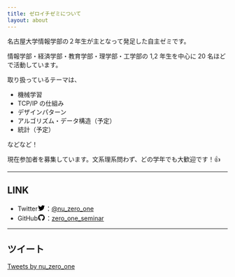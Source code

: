 ```yaml
---
title: ゼロイチゼミについて
layout: about
---
```


名古屋大学情報学部の２年生が主となって発足した自主ゼミです。

情報学部・経済学部・教育学部・理学部・工学部の 1,2 年生を中心に 20 名ほどで活動しています。

取り扱っているテーマは、

- 機械学習
- TCP/IP の仕組み
- デザインパターン
- アルゴリズム・データ構造（予定）
- 統計（予定）

などなど！

現在参加者を募集しています。文系理系問わず、どの学年でも大歓迎です！👍

---

## LINK

- Twitter<svg xmlns="http://www.w3.org/2000/svg" viewBox="0 -3 24 24" width="18" height="18"><path fill="none" d="M0 0h24v24H0z"/><path d="M22.162 5.656a8.384 8.384 0 0 1-2.402.658A4.196 4.196 0 0 0 21.6 4c-.82.488-1.719.83-2.656 1.015a4.182 4.182 0 0 0-7.126 3.814 11.874 11.874 0 0 1-8.62-4.37 4.168 4.168 0 0 0-.566 2.103c0 1.45.738 2.731 1.86 3.481a4.168 4.168 0 0 1-1.894-.523v.052a4.185 4.185 0 0 0 3.355 4.101 4.21 4.21 0 0 1-1.89.072A4.185 4.185 0 0 0 7.97 16.65a8.394 8.394 0 0 1-6.191 1.732 11.83 11.83 0 0 0 6.41 1.88c7.693 0 11.9-6.373 11.9-11.9 0-.18-.005-.362-.013-.54a8.496 8.496 0 0 0 2.087-2.165z"/></svg>：<a href="https://twitter.com/nu_zero_one">@nu_zero_one
  </a>
- GitHub<svg xmlns="http://www.w3.org/2000/svg" viewBox="0 -3 24 24" width="18" height="18"><path fill="none" d="M0 0h24v24H0z"/><path d="M12 2C6.475 2 2 6.475 2 12a9.994 9.994 0 0 0 6.838 9.488c.5.087.687-.213.687-.476 0-.237-.013-1.024-.013-1.862-2.512.463-3.162-.612-3.362-1.175-.113-.288-.6-1.175-1.025-1.413-.35-.187-.85-.65-.013-.662.788-.013 1.35.725 1.538 1.025.9 1.512 2.338 1.087 2.912.825.088-.65.35-1.087.638-1.337-2.225-.25-4.55-1.113-4.55-4.938 0-1.088.387-1.987 1.025-2.688-.1-.25-.45-1.275.1-2.65 0 0 .837-.262 2.75 1.026a9.28 9.28 0 0 1 2.5-.338c.85 0 1.7.112 2.5.337 1.912-1.3 2.75-1.024 2.75-1.024.55 1.375.2 2.4.1 2.65.637.7 1.025 1.587 1.025 2.687 0 3.838-2.337 4.688-4.562 4.938.362.312.675.912.675 1.85 0 1.337-.013 2.412-.013 2.75 0 .262.188.574.688.474A10.016 10.016 0 0 0 22 12c0-5.525-4.475-10-10-10z"/></svg>：<a href="https://github.com/zero-one-seminar">zero_one_seminar</a>

---

## ツイート

<a class="twitter-timeline" data-width="350" data-height="500" href="https://twitter.com/nu_zero_one?ref_src=twsrc%5Etfw">Tweets by nu_zero_one</a>

  <script async src="https://platform.twitter.com/widgets.js" charset="utf-8"></script>
